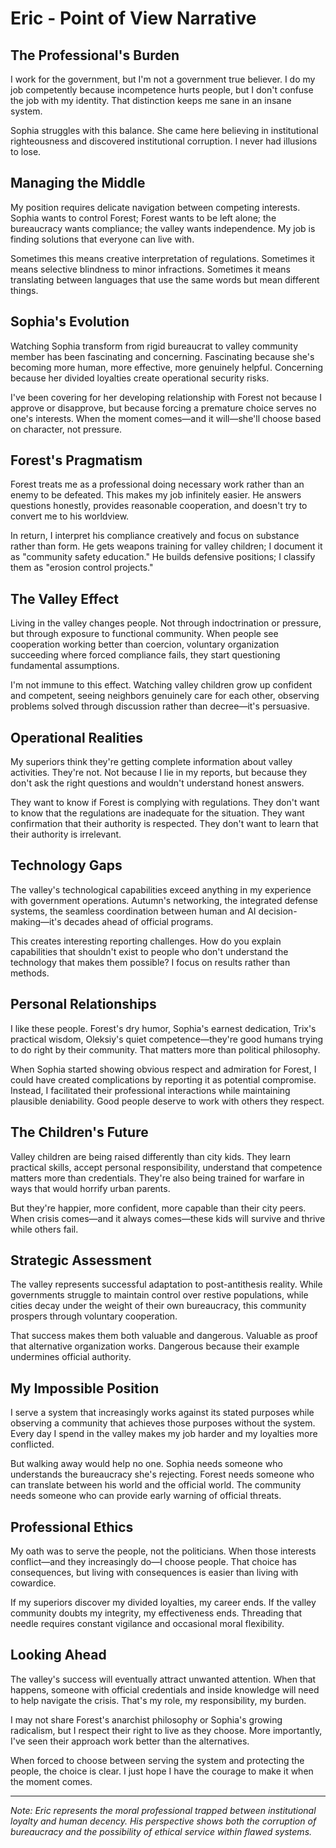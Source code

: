 # Eric - Point of View Narrative

## The Professional's Burden
I work for the government, but I'm not a government true believer. I do my job competently because incompetence hurts people, but I don't confuse the job with my identity. That distinction keeps me sane in an insane system.

Sophia struggles with this balance. She came here believing in institutional righteousness and discovered institutional corruption. I never had illusions to lose.

## Managing the Middle
My position requires delicate navigation between competing interests. Sophia wants to control Forest; Forest wants to be left alone; the bureaucracy wants compliance; the valley wants independence. My job is finding solutions that everyone can live with.

Sometimes this means creative interpretation of regulations. Sometimes it means selective blindness to minor infractions. Sometimes it means translating between languages that use the same words but mean different things.

## Sophia's Evolution
Watching Sophia transform from rigid bureaucrat to valley community member has been fascinating and concerning. Fascinating because she's becoming more human, more effective, more genuinely helpful. Concerning because her divided loyalties create operational security risks.

I've been covering for her developing relationship with Forest not because I approve or disapprove, but because forcing a premature choice serves no one's interests. When the moment comes—and it will—she'll choose based on character, not pressure.

## Forest's Pragmatism
Forest treats me as a professional doing necessary work rather than an enemy to be defeated. This makes my job infinitely easier. He answers questions honestly, provides reasonable cooperation, and doesn't try to convert me to his worldview.

In return, I interpret his compliance creatively and focus on substance rather than form. He gets weapons training for valley children; I document it as "community safety education." He builds defensive positions; I classify them as "erosion control projects."

## The Valley Effect
Living in the valley changes people. Not through indoctrination or pressure, but through exposure to functional community. When people see cooperation working better than coercion, voluntary organization succeeding where forced compliance fails, they start questioning fundamental assumptions.

I'm not immune to this effect. Watching valley children grow up confident and competent, seeing neighbors genuinely care for each other, observing problems solved through discussion rather than decree—it's persuasive.

## Operational Realities
My superiors think they're getting complete information about valley activities. They're not. Not because I lie in my reports, but because they don't ask the right questions and wouldn't understand honest answers.

They want to know if Forest is complying with regulations. They don't want to know that the regulations are inadequate for the situation. They want confirmation that their authority is respected. They don't want to learn that their authority is irrelevant.

## Technology Gaps
The valley's technological capabilities exceed anything in my experience with government operations. Autumn's networking, the integrated defense systems, the seamless coordination between human and AI decision-making—it's decades ahead of official programs.

This creates interesting reporting challenges. How do you explain capabilities that shouldn't exist to people who don't understand the technology that makes them possible? I focus on results rather than methods.

## Personal Relationships
I like these people. Forest's dry humor, Sophia's earnest dedication, Trix's practical wisdom, Oleksiy's quiet competence—they're good humans trying to do right by their community. That matters more than political philosophy.

When Sophia started showing obvious respect and admiration for Forest, I could have created complications by reporting it as potential compromise. Instead, I facilitated their professional interactions while maintaining plausible deniability. Good people deserve to work with others they respect.

## The Children's Future
Valley children are being raised differently than city kids. They learn practical skills, accept personal responsibility, understand that competence matters more than credentials. They're also being trained for warfare in ways that would horrify urban parents.

But they're happier, more confident, more capable than their city peers. When crisis comes—and it always comes—these kids will survive and thrive while others fail.

## Strategic Assessment
The valley represents successful adaptation to post-antithesis reality. While governments struggle to maintain control over restive populations, while cities decay under the weight of their own bureaucracy, this community prospers through voluntary cooperation.

That success makes them both valuable and dangerous. Valuable as proof that alternative organization works. Dangerous because their example undermines official authority.

## My Impossible Position
I serve a system that increasingly works against its stated purposes while observing a community that achieves those purposes without the system. Every day I spend in the valley makes my job harder and my loyalties more conflicted.

But walking away would help no one. Sophia needs someone who understands the bureaucracy she's rejecting. Forest needs someone who can translate between his world and the official world. The community needs someone who can provide early warning of official threats.

## Professional Ethics
My oath was to serve the people, not the politicians. When those interests conflict—and they increasingly do—I choose people. That choice has consequences, but living with consequences is easier than living with cowardice.

If my superiors discover my divided loyalties, my career ends. If the valley community doubts my integrity, my effectiveness ends. Threading that needle requires constant vigilance and occasional moral flexibility.

## Looking Ahead
The valley's success will eventually attract unwanted attention. When that happens, someone with official credentials and inside knowledge will need to help navigate the crisis. That's my role, my responsibility, my burden.

I may not share Forest's anarchist philosophy or Sophia's growing radicalism, but I respect their right to live as they choose. More importantly, I've seen their approach work better than the alternatives.

When forced to choose between serving the system and protecting the people, the choice is clear. I just hope I have the courage to make it when the moment comes.

---

*Note: Eric represents the moral professional trapped between institutional loyalty and human decency. His perspective shows both the corruption of bureaucracy and the possibility of ethical service within flawed systems.*
